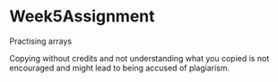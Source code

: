 # Week5Assignment
 Practising arrays

 Copying without credits and not understanding what you copied is not encouraged and might lead to being accused of plagiarism.
